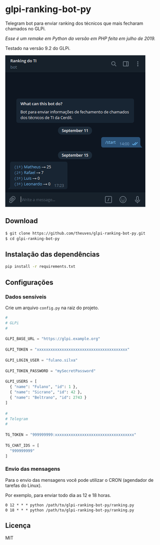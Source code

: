 # glpi-ranking-bot-py

Telegram bot para enviar ranking dos técnicos que mais fecharam chamados no GLPi.

*Esse é um remake em Python da versão em PHP feita em julho de 2019.*

Testado na versão 9.2 do GLPi.

![](./screenshot.png)

## Download

```bash
$ git clone https://github.com/theuves/glpi-ranking-bot-py.git
$ cd glpi-ranking-bot-py
```

## Instalação das dependências

```bash
pip install -r requirements.txt
```

## Configurações

### Dados sensíveis

Crie um arquivo `config.py` na raiz do projeto.

```python
#
# GLPi
#

GLPI_BASE_URL = "https://glpi.example.org"

GLPI_TOKEN = "xxxxxxxxxxxxxxxxxxxxxxxxxxxxxxxxxxxxxxxx"

GLPI_LOGIN_USER = "fulano.silva"

GLPI_TOKEN_PASSWORD = "mySecretPassword"

GLPI_USERS = [
  { "name": "Fulano", "id": 1 },
  { "name": "Sicrano", "id": 42 },
  { "name": "Beltrano", "id": 2743 }
]

#
# Telegram
#

TG_TOKEN = "999999999:xxxxxxxxxxxxxxxxxxxxxxxxxxxxxxxxxxx"

TG_CHAT_IDS = [
  "999999999"
]
```

### Envio das mensagens

Para o envio das mensagens você pode utilizar o CRON (agendador de tarefas do Linux).

Por exemplo, para enviar todo dia as 12 e 18 horas.

```
0 12 * * * python /path/to/glpi-ranking-bot-py/ranking.py
0 18 * * * python /path/to/glpi-ranking-bot-py/ranking.py
```

## Licença

MIT
